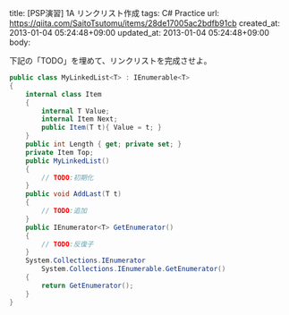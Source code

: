 title: [PSP演習] 1A リンクリスト作成
tags: C# Practice
url: https://qiita.com/SaitoTsutomu/items/28de17005ac2bdfb91cb
created_at: 2013-01-04 05:24:48+09:00
updated_at: 2013-01-04 05:24:48+09:00
body:

下記の「TODO」を埋めて、リンクリストを完成させよ。

``` c#
public class MyLinkedList<T> : IEnumerable<T>
{
	internal class Item
	{
		internal T Value;
		internal Item Next;
		public Item(T t){ Value = t; }
	}
	public int Length { get; private set; }
	private Item Top;
	public MyLinkedList()
	{
		// TODO:初期化
	}
	public void AddLast(T t)
	{
		// TODO:追加
	}
	public IEnumerator<T> GetEnumerator()
	{
		// TODO:反復子
	}
	System.Collections.IEnumerator
		System.Collections.IEnumerable.GetEnumerator()
	{
		return GetEnumerator();
	}
}
```

